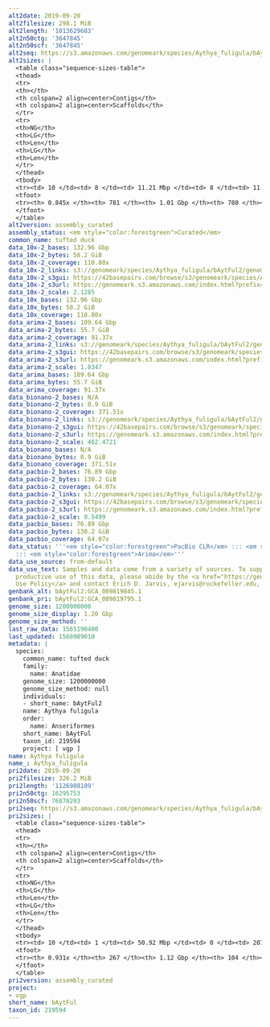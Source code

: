 ```yaml
---
alt2date: 2019-09-20
alt2filesize: 298.1 MiB
alt2length: '1013629683'
alt2n50ctg: '3647845'
alt2n50scf: '3647845'
alt2seq: https://s3.amazonaws.com/genomeark/species/Aythya_fuligula/bAytFul2/assembly_curated/bAytFul2.alt.cur.20190920.fasta.gz
alt2sizes: |
  <table class="sequence-sizes-table">
  <thead>
  <tr>
  <th></th>
  <th colspan=2 align=center>Contigs</th>
  <th colspan=2 align=center>Scaffolds</th>
  </tr>
  <tr>
  <th>NG</th>
  <th>LG</th>
  <th>Len</th>
  <th>LG</th>
  <th>Len</th>
  </tr>
  </thead>
  <tbody>
  <tr><td> 10 </td><td> 8 </td><td> 11.21 Mbp </td><td> 8 </td><td> 11.21 Mbp </td></tr><tr><td> 20 </td><td> 22 </td><td> 7.99 Mbp </td><td> 22 </td><td> 7.99 Mbp </td></tr><tr><td> 30 </td><td> 39 </td><td> 6.17 Mbp </td><td> 39 </td><td> 6.17 Mbp </td></tr><tr><td> 40 </td><td> 62 </td><td> 4.64 Mbp </td><td> 62 </td><td> 4.64 Mbp </td></tr><tr style="background-color:#cccccc;"><td> 50 </td><td> 90 </td><td> 3.65 Mbp </td><td> 90 </td><td> 3.65 Mbp </td></tr><tr><td> 60 </td><td> 130 </td><td> 2.56 Mbp </td><td> 130 </td><td> 2.56 Mbp </td></tr><tr><td> 70 </td><td> 189 </td><td> 1.63 Mbp </td><td> 189 </td><td> 1.63 Mbp </td></tr><tr><td> 80 </td><td> 326 </td><td> 459.52 Kbp </td><td> 326 </td><td> 459.52 Kbp </td></tr><tr><td> 90 </td><td> 0 </td><td>  </td><td> 0 </td><td>  </td></tr><tr><td> 100 </td><td> 0 </td><td>  </td><td> 0 </td><td>  </td></tr></tbody>
  <tfoot>
  <tr><th> 0.845x </th><th> 781 </th><th> 1.01 Gbp </th><th> 780 </th><th> 1.01 Gbp </th></tr>
  </tfoot>
  </table>
alt2version: assembly_curated
assembly_status: <em style="color:forestgreen">Curated</em>
common_name: tufted duck
data_10x-2_bases: 132.96 Gbp
data_10x-2_bytes: 58.2 GiB
data_10x-2_coverage: 110.80x
data_10x-2_links: s3://genomeark/species/Aythya_fuligula/bAytFul2/genomic_data/10x/<br>
data_10x-2_s3gui: https://42basepairs.com/browse/s3/genomeark/species/Aythya_fuligula/bAytFul2/genomic_data/10x/
data_10x-2_s3url: https://genomeark.s3.amazonaws.com/index.html?prefix=species/Aythya_fuligula/bAytFul2/genomic_data/10x/
data_10x-2_scale: 2.1285
data_10x_bases: 132.96 Gbp
data_10x_bytes: 58.2 GiB
data_10x_coverage: 110.80x
data_arima-2_bases: 109.64 Gbp
data_arima-2_bytes: 55.7 GiB
data_arima-2_coverage: 91.37x
data_arima-2_links: s3://genomeark/species/Aythya_fuligula/bAytFul2/genomic_data/arima/<br>
data_arima-2_s3gui: https://42basepairs.com/browse/s3/genomeark/species/Aythya_fuligula/bAytFul2/genomic_data/arima/
data_arima-2_s3url: https://genomeark.s3.amazonaws.com/index.html?prefix=species/Aythya_fuligula/bAytFul2/genomic_data/arima/
data_arima-2_scale: 1.8347
data_arima_bases: 109.64 Gbp
data_arima_bytes: 55.7 GiB
data_arima_coverage: 91.37x
data_bionano-2_bases: N/A
data_bionano-2_bytes: 0.9 GiB
data_bionano-2_coverage: 371.51x
data_bionano-2_links: s3://genomeark/species/Aythya_fuligula/bAytFul2/genomic_data/bionano/<br>
data_bionano-2_s3gui: https://42basepairs.com/browse/s3/genomeark/species/Aythya_fuligula/bAytFul2/genomic_data/bionano/
data_bionano-2_s3url: https://genomeark.s3.amazonaws.com/index.html?prefix=species/Aythya_fuligula/bAytFul2/genomic_data/bionano/
data_bionano-2_scale: 462.4721
data_bionano_bases: N/A
data_bionano_bytes: 0.9 GiB
data_bionano_coverage: 371.51x
data_pacbio-2_bases: 76.89 Gbp
data_pacbio-2_bytes: 130.2 GiB
data_pacbio-2_coverage: 64.07x
data_pacbio-2_links: s3://genomeark/species/Aythya_fuligula/bAytFul2/genomic_data/pacbio/<br>
data_pacbio-2_s3gui: https://42basepairs.com/browse/s3/genomeark/species/Aythya_fuligula/bAytFul2/genomic_data/pacbio/
data_pacbio-2_s3url: https://genomeark.s3.amazonaws.com/index.html?prefix=species/Aythya_fuligula/bAytFul2/genomic_data/pacbio/
data_pacbio-2_scale: 0.5499
data_pacbio_bases: 76.89 Gbp
data_pacbio_bytes: 130.2 GiB
data_pacbio_coverage: 64.07x
data_status: '''<em style="color:forestgreen">PacBio CLR</em> ::: <em style="color:forestgreen">10x</em>
  ::: <em style="color:forestgreen">Arima</em>'''
data_use_source: from-default
data_use_text: Samples and data come from a variety of sources. To support fair and
  productive use of this data, please abide by the <a href="https://genome10k.soe.ucsc.edu/data-use-policies/">Data
  Use Policy</a> and contact Erich D. Jarvis, ejarvis@rockefeller.edu, with any questions.
genbank_alt: bAytFul2:GCA_009819845.1
genbank_pri: bAytFul2:GCA_009819795.1
genome_size: 1200000000
genome_size_display: 1.20 Gbp
genome_size_method: ''
last_raw_data: 1565190400
last_updated: 1568989010
metadata: |
  species:
    common_name: tufted duck
    family:
      name: Anatidae
    genome_size: 1200000000
    genome_size_method: null
    individuals:
    - short_name: bAytFul2
    name: Aythya fuligula
    order:
      name: Anseriformes
    short_name: bAytFul
    taxon_id: 219594
    project: [ vgp ]
name: Aythya fuligula
name_: Aythya_fuligula
pri2date: 2019-09-20
pri2filesize: 326.2 MiB
pri2length: '1126988109'
pri2n50ctg: 16295753
pri2n50scf: 76878203
pri2seq: https://s3.amazonaws.com/genomeark/species/Aythya_fuligula/bAytFul2/assembly_curated/bAytFul2.pri.cur.20190920.fasta.gz
pri2sizes: |
  <table class="sequence-sizes-table">
  <thead>
  <tr>
  <th></th>
  <th colspan=2 align=center>Contigs</th>
  <th colspan=2 align=center>Scaffolds</th>
  </tr>
  <tr>
  <th>NG</th>
  <th>LG</th>
  <th>Len</th>
  <th>LG</th>
  <th>Len</th>
  </tr>
  </thead>
  <tbody>
  <tr><td> 10 </td><td> 1 </td><td> 50.92 Mbp </td><td> 0 </td><td> 207.02 Mbp </td></tr><tr><td> 20 </td><td> 4 </td><td> 37.75 Mbp </td><td> 1 </td><td> 159.65 Mbp </td></tr><tr><td> 30 </td><td> 9 </td><td> 22.59 Mbp </td><td> 1 </td><td> 159.65 Mbp </td></tr><tr><td> 40 </td><td> 14 </td><td> 21.34 Mbp </td><td> 2 </td><td> 119.49 Mbp </td></tr><tr style="background-color:#cccccc;"><td> 50 </td><td> 21 </td><td style="background-color:#88ff88;"> 16.30 Mbp </td><td> 4 </td><td style="background-color:#88ff88;"> 76.88 Mbp </td></tr><tr><td> 60 </td><td> 29 </td><td> 13.04 Mbp </td><td> 6 </td><td> 39.51 Mbp </td></tr><tr><td> 70 </td><td> 40 </td><td> 9.77 Mbp </td><td> 9 </td><td> 26.50 Mbp </td></tr><tr><td> 80 </td><td> 54 </td><td> 6.04 Mbp </td><td> 15 </td><td> 18.74 Mbp </td></tr><tr><td> 90 </td><td> 92 </td><td> 1.33 Mbp </td><td> 24 </td><td> 7.51 Mbp </td></tr><tr><td> 100 </td><td> 0 </td><td>  </td><td> 0 </td><td>  </td></tr></tbody>
  <tfoot>
  <tr><th> 0.931x </th><th> 267 </th><th> 1.12 Gbp </th><th> 104 </th><th> 1.13 Gbp </th></tr>
  </tfoot>
  </table>
pri2version: assembly_curated
project:
- vgp
short_name: bAytFul
taxon_id: 219594
---
```

